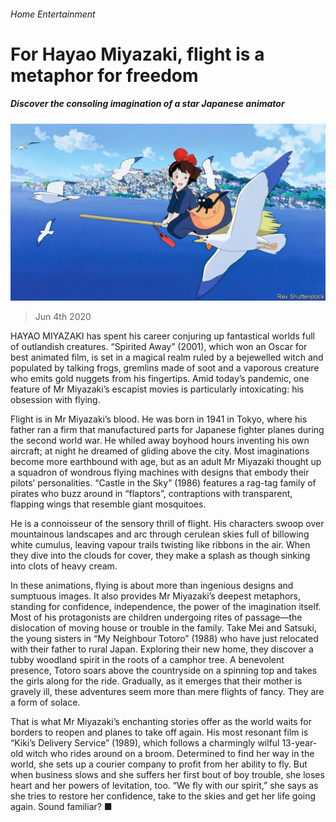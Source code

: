###### Home Entertainment

# For Hayao Miyazaki, flight is a metaphor for freedom 

##### Discover the consoling imagination of a star Japanese animator 

![image](images/20200606_BKP001_0.jpg) 

> Jun 4th 2020 

HAYAO MIYAZAKI has spent his career conjuring up fantastical worlds full of outlandish creatures. “Spirited Away” (2001), which won an Oscar for best animated film, is set in a magical realm ruled by a bejewelled witch and populated by talking frogs, gremlins made of soot and a vaporous creature who emits gold nuggets from his fingertips. Amid today’s pandemic, one feature of Mr Miyazaki’s escapist movies is particularly intoxicating: his obsession with flying.

Flight is in Mr Miyazaki’s blood. He was born in 1941 in Tokyo, where his father ran a firm that manufactured parts for Japanese fighter planes during the second world war. He whiled away boyhood hours inventing his own aircraft; at night he dreamed of gliding above the city. Most imaginations become more earthbound with age, but as an adult Mr Miyazaki thought up a squadron of wondrous flying machines with designs that embody their pilots’ personalities. “Castle in the Sky” (1986) features a rag-tag family of pirates who buzz around in “flaptors”, contraptions with transparent, flapping wings that resemble giant mosquitoes.


He is a connoisseur of the sensory thrill of flight. His characters swoop over mountainous landscapes and arc through cerulean skies full of billowing white cumulus, leaving vapour trails twisting like ribbons in the air. When they dive into the clouds for cover, they make a splash as though sinking into clots of heavy cream.

In these animations, flying is about more than ingenious designs and sumptuous images. It also provides Mr Miyazaki’s deepest metaphors, standing for confidence, independence, the power of the imagination itself. Most of his protagonists are children undergoing rites of passage—the dislocation of moving house or trouble in the family. Take Mei and Satsuki, the young sisters in “My Neighbour Totoro” (1988) who have just relocated with their father to rural Japan. Exploring their new home, they discover a tubby woodland spirit in the roots of a camphor tree. A benevolent presence, Totoro soars above the countryside on a spinning top and takes the girls along for the ride. Gradually, as it emerges that their mother is gravely ill, these adventures seem more than mere flights of fancy. They are a form of solace.

That is what Mr Miyazaki’s enchanting stories offer as the world waits for borders to reopen and planes to take off again. His most resonant film is “Kiki’s Delivery Service” (1989), which follows a charmingly wilful 13-year-old witch who rides around on a broom. Determined to find her way in the world, she sets up a courier company to profit from her ability to fly. But when business slows and she suffers her first bout of boy trouble, she loses heart and her powers of levitation, too. “We fly with our spirit,” she says as she tries to restore her confidence, take to the skies and get her life going again. Sound familiar? ■

